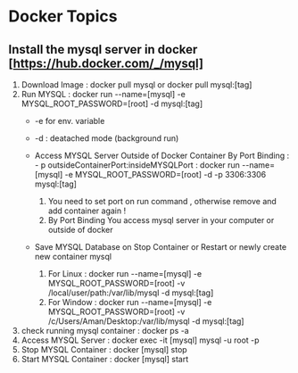 # Docker Topics

## Install the mysql server in docker [https://hub.docker.com/_/mysql]
1. Download Image : docker pull mysql or  docker pull mysql:[tag]
2. Run MYSQL : docker run --name=[mysql] -e MYSQL_ROOT_PASSWORD=[root] -d mysql:[tag]
     -  -e for env. variable
     -  -d : deatached mode (background run)
     
     -  Access MYSQL Server Outside of Docker Container By Port Binding :  - p outsideContainerPort:insideMYSQLPort
         : docker run --name=[mysql] -e MYSQL_ROOT_PASSWORD=[root] -d -p 3306:3306 mysql:[tag]
        1. You need to set port on run command , otherwise remove and add container again    !
        2. By Port Binding You access mysql server in your computer or outside of docker
        
     -  Save MYSQL Database on Stop Container or Restart or newly create new container mysql
          1. For Linux : docker run --name=[mysql] -e MYSQL_ROOT_PASSWORD=[root] -v  /local/user/path:/var/lib/mysql -d mysql:[tag]
          2. For Window : docker run --name=[mysql] -e MYSQL_ROOT_PASSWORD=[root] -v /c/Users/Aman/Desktop:/var/lib/mysql -d mysql:[tag]
3. check running mysql container : docker ps -a
4. Access MYSQL Server : docker exec -it [mysql] mysql -u root -p
5. Stop MYSQL Container : docker [mysql] stop
6. Start MYSQL Container : docker [mysql] start 

